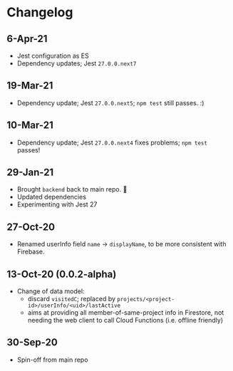 # Changelog

## 6-Apr-21

- Jest configuration as ES
- Dependency updates; Jest `27.0.0.next7`

## 19-Mar-21

- Dependency update; Jest `27.0.0.next5`; `npm test` still passes. :)

## 10-Mar-21

- Dependency update; Jest `27.0.0.next4` fixes problems; `npm test` passes!

## 29-Jan-21

- Brought `backend` back to main repo. 🥳
- Updated dependencies
- Experimenting with Jest 27 

## 27-Oct-20

- Renamed userInfo field `name` -> `displayName`, to be more consistent with Firebase.

## 13-Oct-20 (0.0.2-alpha)

- Change of data model:
  - discard `visitedC`; replaced by `projects/<project-id>/userInfo/<uid>/lastActive`
  - aims at providing all member-of-same-project info in Firestore, not needing the web client to call Cloud Functions (i.e. offline friendly)

## 30-Sep-20

- Spin-off from main repo
